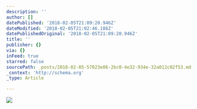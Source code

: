 ```yaml
---
description: ''
author: []
datePublished: '2018-02-05T21:09:20.946Z'
dateModified: '2018-02-05T21:02:46.186Z'
datePublishedOriginal: '2018-02-05T21:09:20.946Z'
title: ''
publisher: {}
via: {}
inFeed: true
starred: false
sourcePath: _posts/2018-02-05-57023e06-2bc0-4e32-934e-32a012c02f53.md
_context: 'http://schema.org'
_type: Article

---
```

![](https://the-grid-user-content.s3-us-west-2.amazonaws.com/7d430433-4d02-4955-9e73-935270f199bb.jpg)